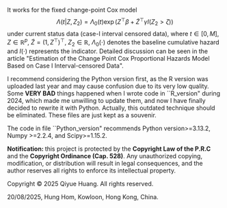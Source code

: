 It works for the fixed change-point Cox model $$\Lambda(t|Z, Z_2)=\Lambda_0(t)\exp(Z^\top\beta+\tilde{Z}^\top\gamma I(Z_2>\zeta))$$ 
under current status data (case-I interval censored data), where $t\in [0, M]$, $Z\in\mathbb{R}^p$, $\tilde{Z}=(1, Z^\top)^\top$, 
$Z_2\in\mathbb{R}$, $\Lambda_0(\cdot)$ denotes the baseline cumulative hazard and $I(\cdot)$ represents the indicator. 
Detailed discussion can be seen in the article "Estimation of the Change Point Cox Proportional Hazards Model Based on Case I Interval-censored Data". 

I recommend considering the Python version first, as the R version was uploaded last year and may cause confusion due to its very low quality. 
Some $\textbf{VERY BAD}$ things happened when I wrote code in ``R_version" during 2024, which made me unwilling to update them, and now I have finally decided to rewrite it with Python. 
Actually, this outdated technique should be eliminated. These files are just kept as a souvenir.

The code in file ``Python_version" recommends Python version>=3.13.2, Numpy >=2.2.4, and Scipy>=1.15.2.

$\textbf{Notification: }$ this project is protected by the $\textbf{Copyright Law of the P.R.C}$ and the $\textbf{Copyright Ordinance (Cap. 528)}$. 
Any unauthorized copying, modification, or distribution will result in legal consequences, 
and the author reserves all rights to enforce its intellectual property.

Copyright © 2025 Qiyue Huang. All rights reserved.

20/08/2025, Hung Hom, Kowloon, Hong Kong, China.
